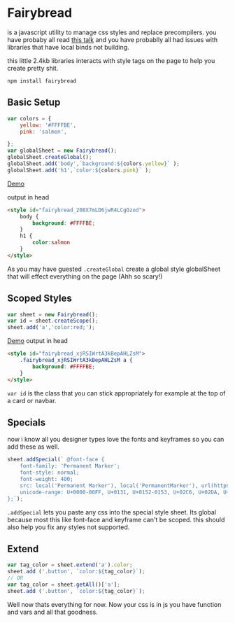 # Fairybread
is a javascript utility to manage css styles and replace precompilers.
you have probaby all read [this talk](https://speakerdeck.com/vjeux/react-css-in-js) and you have probablly all had issues with libraries that have local binds not building.

this little 2.4kb libraries interacts with style tags on the page to help you create pretty shit.

```
npm install fairybread
```

## Basic Setup
```js
var colors = {
    yellow: '#FFFFBE',
    pink: 'salmon',

};
var globalSheet = new Fairybread();
globalSheet.createGlobal();
globalSheet.add('body',`background:${colors.yellow}` );
globalSheet.add('h1',`color:${colors.pink}` );
```
[Demo](http://codepen.io/stagfoo/pen/wJzOGW)

output in head
```html
<style id="fairybread_208X7mLD6jwR4LCgOzod">
    body {
        background: #FFFFBE;
    }
    h1 {
        color:salmon
    }
</style>
```
As you may have guested `.createGlobal` create a global style globalSheet that will effect everything on the page (Ahh so scary!)

## Scoped Styles
```js
var sheet = new Fairybread();
var id = sheet.createScope();
sheet.add('a','color:red;');
```
[Demo](http://codepen.io/stagfoo/pen/evdXdM)
output in head
```html
<style id="fairybread_xjRSIWrtA3kBepAHLZsM">
    .fairybread_xjRSIWrtA3kBepAHLZsM a {
        background: #FFFFBE;
    }
</style>
```
`var id` is the class that you can stick appropriately for example at the top of a card or navbar.

## Specials
now i know all you designer types love the fonts and keyframes so you can add these as well.
```js
sheet.addSpecial(` @font-face {
    font-family: 'Permanent Marker';
    font-style: normal;
    font-weight: 400;
    src: local('Permanent Marker'), local('PermanentMarker'), url(https://fonts.gstatic.com/s/permanentmarker/v5/9vYsg5VgPHKK8SXYbf3sMio-5Z6V1O0VBgfXWFfbB4c.woff2) format('woff2');
    unicode-range: U+0000-00FF, U+0131, U+0152-0153, U+02C6, U+02DA, U+02DC, U+2000-206F, U+2074, U+20AC, U+2212, U+2215;
};`);
```
`.addSpecial` lets you paste any css into the special style sheet.
Its global because most this like font-face and keyframe can't be scoped. this should also help you fix any styles not supported.

## Extend
```js
var tag_color = sheet.extend('a').color;
sheet.add ('.button', `color:${tag_color}`);
// OR
var tag_color = sheet.getAll()['a'];
sheet.add ('.button', `color:${tag_color}`);
```

Well now thats everything for now. Now your css is in js you have function and vars and all that goodness.